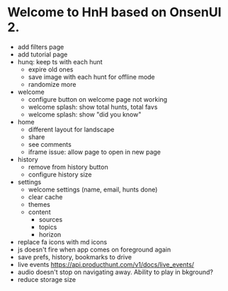 # Welcome to HnH based on OnsenUI 2.

- add filters page
- add tutorial page
- hunq: keep ts with each hunt
   - expire old ones
   - save image with each hunt for offline mode
   - randomize more
- welcome
  - configure button on welcome page not working
  - welcome splash: show total hunts, total favs
  - welcome splash: show "did you know"
- home
  - different layout for landscape
  - share
  - see comments
  - iframe issue: allow page to open in new page
- history
  - remove from history button
  - configure history size
- settings
  - welcome settings (name, email, hunts done)
  - clear cache
  - themes
  - content
    - sources
    - topics
    - horizon
- replace fa icons with md icons
- js doesn't fire when app comes on foreground again
- save prefs, history, bookmarks to drive
- live events https://api.producthunt.com/v1/docs/live_events/
- audio doesn't stop on navigating away. Ability to play in bkground?
- reduce storage size